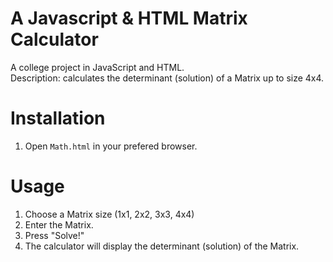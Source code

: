 # A Javascript & HTML Matrix Calculator

A college project in JavaScript and HTML.<br>
Description: calculates the determinant (solution) of a Matrix up to size 4x4.

# Installation

1. Open `Math.html` in your prefered browser.

# Usage
 
1. Choose a Matrix size (1x1, 2x2, 3x3, 4x4) 
2. Enter the Matrix.
3. Press "Solve!"
4. The calculator will display the determinant (solution) of the Matrix.
